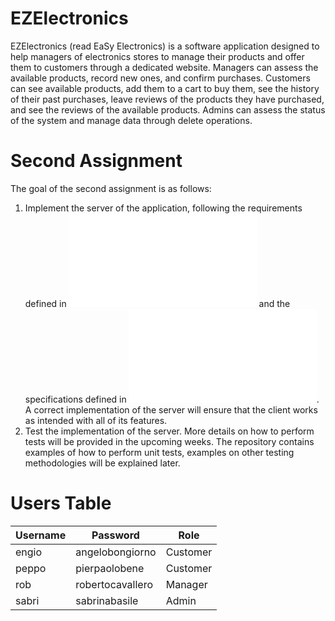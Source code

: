 # EZElectronics

EZElectronics (read EaSy Electronics) is a software application designed to help managers of electronics stores to manage their products and offer them to customers through a dedicated website. Managers can assess the available products, record new ones, and confirm purchases. Customers can see available products, add them to a cart to buy them, see the history of their past purchases, leave reviews of the products they have purchased, and see the reviews of the available products. Admins can assess the status of the system and manage data through delete operations.

# Second Assignment

The goal of the second assignment is as follows:

1. Implement the server of the application, following the requirements defined in ![OfficialRequirementsDocumentV2.md](./OfficialRequirementsDocumentV2.md) and the specifications defined in ![API.md](./API.md). A correct implementation of the server will ensure that the client works as intended with all of its features.
2. Test the implementation of the server. More details on how to perform tests will be provided in the upcoming weeks. The repository contains examples of how to perform unit tests, examples on other testing methodologies will be explained later.

# Users Table

| Username | Password         | Role     |
|----------|------------------|----------|
| engio    | angelobongiorno  | Customer |
| peppo    | pierpaolobene    | Customer |
| rob      | robertocavallero | Manager  |
| sabri    | sabrinabasile    | Admin    |
